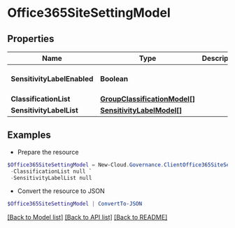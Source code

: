 # Office365SiteSettingModel
## Properties

Name | Type | Description | Notes
------------ | ------------- | ------------- | -------------
**SensitivityLabelEnabled** | **Boolean** |  | [optional] [default to $false]
**ClassificationList** | [**GroupClassificationModel[]**](GroupClassificationModel.md) |  | [optional] 
**SensitivityLabelList** | [**SensitivityLabelModel[]**](SensitivityLabelModel.md) |  | [optional] 

## Examples

- Prepare the resource
```powershell
$Office365SiteSettingModel = New-Cloud.Governance.ClientOffice365SiteSettingModel  -SensitivityLabelEnabled null `
 -ClassificationList null `
 -SensitivityLabelList null
```

- Convert the resource to JSON
```powershell
$Office365SiteSettingModel | ConvertTo-JSON
```

[[Back to Model list]](../README.md#documentation-for-models) [[Back to API list]](../README.md#documentation-for-api-endpoints) [[Back to README]](../README.md)

